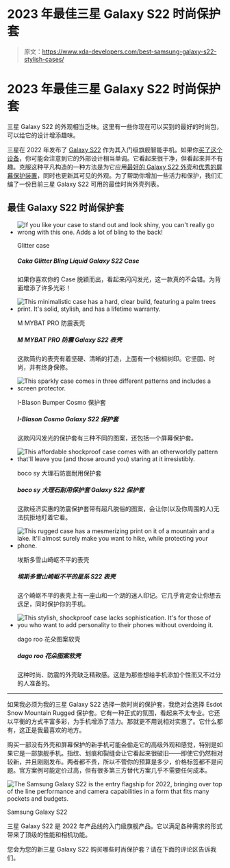 # 2023 年最佳三星 Galaxy S22 时尚保护套

> 原文：<https://www.xda-developers.com/best-samsung-galaxy-s22-stylish-cases/>

# 2023 年最佳三星 Galaxy S22 时尚保护套

三星 Galaxy S22 的外观相当乏味。这里有一些你现在可以买到的最好的时尚包，可以给它的设计增添趣味。

三星在 2022 年发布了 [Galaxy S22](http://www.xda-developers.com/samsung-galaxy-s22-review/) 作为其入门级旗舰智能手机。如果你[买了这个设备](http://www.xda-developers.com/best-samsung-galaxy-s22-deals/)，你可能会注意到它的外部设计相当单调。它看起来很干净，但看起来并不有趣。克服这种平凡构造的一种方法是为它应用[最好的 Galaxy S22 外壳](http://www.xda-developers.com/best-samsung-galaxy-s22-cases/)和[优秀的屏幕保护装置](http://www.xda-developers.com/best-samsung-galaxy-s22-screen-protectors/)，同时也更新其可见的外观。为了帮助你增加一些活力和保护，我们汇编了一份目前三星 Galaxy S22 可用的最佳时尚外壳列表。

## 最佳 Galaxy S22 时尚保护套

*   <picture>![If you like your case to stand out and look shiny, you can't really go wrong with this one. Adds a lot of bling to the back!](img/06ff762eddc5a4108fc44856aca9442b.png)</picture>

    Glitter case

    ##### Caka Glitter Bling Liquid Galaxy S22 Case

    如果你喜欢你的 Case 脱颖而出，看起来闪闪发光，这一款真的不会错。为背面增添了许多光彩！

*   <picture>![This minimalistic case has a hard, clear build, featuring a palm trees print. It's solid, stylish, and has a lifetime warranty.](img/dc108505b3a9d78006a7a209a51d67ed.png)</picture>

    M MYBAT PRO 防震表壳

    ##### M MYBAT PRO 防震 Galaxy S22 表壳

    这款简约的表壳有着坚硬、清晰的打造，上面有一个棕榈树印。它坚固、时尚，并有终身保修。

*   <picture>![This sparkly case comes in three different patterns and includes a screen protector.](img/044fc5294aeb76f12793735c15d18d76.png)</picture>

    I-Blason Bumper Cosmo 保护套

    ##### I-Blason Cosmo Galaxy S22 保护套

    这款闪闪发光的保护套有三种不同的图案，还包括一个屏幕保护套。

*   <picture>![This affordable shockproof case comes with an otherworldly pattern that'll leave you (and those around you) staring at it irresistibly.](img/bfd5859eefbf916ae49c11c018268a56.png)</picture>

    boco sy 大理石防震耐用保护套

    ##### boco sy 大理石耐用保护套 Galaxy S22 保护套

    这款经济实惠的防震保护套带有超凡脱俗的图案，会让你(以及你周围的人)无法抗拒地盯着它看。

*   <picture>![This rugged case has a mesmerizing print on it of a mountain and a lake. It'll almost surely make you want to hike, while protecting your phone.](img/618762d464975193a35608e51a582f2f.png)</picture>

    埃斯多雪山崎岖不平的表壳

    ##### 埃斯多雪山崎岖不平的星系 S22 表壳

    这个崎岖不平的表壳上有一座山和一个湖的迷人印记。它几乎肯定会让你想去远足，同时保护你的手机。

*   <picture>![This stylish, shockproof case lacks sophistication. It's for those of you who want to add personality to their phones without overdoing it.](img/4acc22a4cf6a81a961216b1fed3f6abd.png)</picture>

    dago roo 花朵图案软壳

    ##### dago roo 花朵图案软壳

    这种时尚、防震的外壳缺乏精致感。这是为那些想给手机添加个性而又不过分的人准备的。

* * *

如果我必须为我的三星 Galaxy S22 选择一款时尚的保护套，我绝对会选择 Esdot Snow Mountain Rugged 保护套。它有一种正式的氛围，看起来不太专业。它还以平衡的方式丰富多彩，为手机增添了活力。那就更不用说相对实惠了。它什么都有，这正是我最喜欢的地方。

购买一部没有外壳和屏幕保护的新手机可能会偷走它的高级外观和感觉，特别是如果它是一部旗舰手机。指纹、划痕和裂缝会让它看起来很破旧——即使它仍然相对较新，并且刚刚发布。两者都不贵，所以不管你的预算是多少，价格标签都不是问题。官方案例可能定价过高，但有很多第三方替代方案几乎不需要任何成本。

 <picture>![The Samsung Galaxy S22 is the entry flagship for 2022, bringing over top of the line performance and camera capabilities in a form that fits many pockets and budgets.](img/47038c6cd51aa946444dc5d6a7e81aa3.png)</picture> 

Samsung Galaxy S22

三星 Galaxy S22 是 2022 年产品线的入门级旗舰产品。它以满足各种需求的形式带来了顶级的性能和相机功能。

您会为您的新三星 Galaxy S22 购买哪些时尚保护套？请在下面的评论区告诉我们。